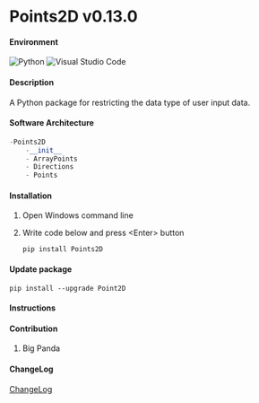 # Points2D v0.13.0

#### Environment

![Python](https://img.shields.io/badge/Python-3.11.5-yellow) ![Visual Studio Code](https://img.shields.io/badge/Visual%20Studio%20Code-1.99.3-yellow)

#### Description

A Python package for restricting the data type of user input data.

#### Software Architecture

```python
-Points2D
    -__init__
    - ArrayPoints
    - Directions
    - Points
```

#### Installation

1. Open Windows command line

2. Write code below and press \<Enter\> button

    ```
    pip install Points2D
    ```
#### Update package
```
pip install --upgrade Point2D
```


#### Instructions


#### Contribution

1.  Big Panda

#### ChangeLog
[ChangeLog](https://gitee.com/camarolm/Points2D/blob/master/ChangeLog.md)